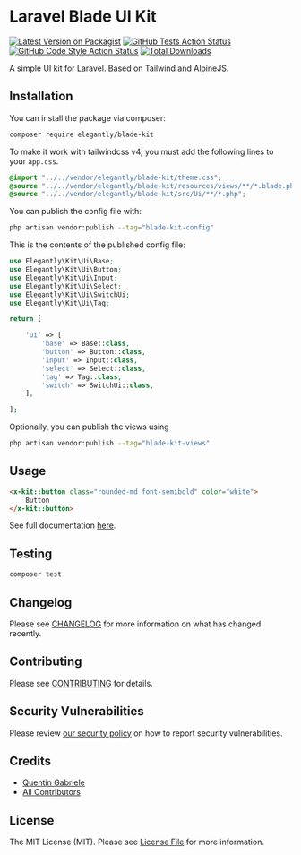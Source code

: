 # Laravel Blade UI Kit

[![Latest Version on Packagist](https://img.shields.io/packagist/v/elegantly/blade-kit.svg?style=flat-square)](https://packagist.org/packages/elegantly/blade-kit)
[![GitHub Tests Action Status](https://img.shields.io/github/actions/workflow/status/ElegantEngineeringTech/blade-kit/run-tests.yml?branch=main&label=tests&style=flat-square)](https://github.com/ElegantEngineeringTech/blade-kit/actions?query=workflow%3Arun-tests+branch%3Amain)
[![GitHub Code Style Action Status](https://img.shields.io/github/actions/workflow/status/ElegantEngineeringTech/blade-kit/fix-php-code-style-issues.yml?branch=main&label=code%20style&style=flat-square)](https://github.com/ElegantEngineeringTech/blade-kit/actions?query=workflow%3A"Fix+PHP+code+style+issues"+branch%3Amain)
[![Total Downloads](https://img.shields.io/packagist/dt/elegantly/blade-kit.svg?style=flat-square)](https://packagist.org/packages/elegantly/blade-kit)

A simple UI kit for Laravel. Based on Tailwind and AlpineJS.

## Installation

You can install the package via composer:

```bash
composer require elegantly/blade-kit
```

To make it work with tailwindcss v4, you must add the following lines to your `app.css`.

```css
@import "../../vendor/elegantly/blade-kit/theme.css";
@source "../../vendor/elegantly/blade-kit/resources/views/**/*.blade.php";
@source "../../vendor/elegantly/blade-kit/src/Ui/**/*.php";
```

You can publish the config file with:

```bash
php artisan vendor:publish --tag="blade-kit-config"
```

This is the contents of the published config file:

```php
use Elegantly\Kit\Ui\Base;
use Elegantly\Kit\Ui\Button;
use Elegantly\Kit\Ui\Input;
use Elegantly\Kit\Ui\Select;
use Elegantly\Kit\Ui\SwitchUi;
use Elegantly\Kit\Ui\Tag;

return [

    'ui' => [
        'base' => Base::class,
        'button' => Button::class,
        'input' => Input::class,
        'select' => Select::class,
        'tag' => Tag::class,
        'switch' => SwitchUi::class,
    ],

];
```

Optionally, you can publish the views using

```bash
php artisan vendor:publish --tag="blade-kit-views"
```

## Usage

```html
<x-kit::button class="rounded-md font-semibold" color="white">
    Button
</x-kit::button>
```

See full documentation [here](https://elegantly.dev/blade-kit#buttons).

## Testing

```bash
composer test
```

## Changelog

Please see [CHANGELOG](CHANGELOG.md) for more information on what has changed recently.

## Contributing

Please see [CONTRIBUTING](CONTRIBUTING.md) for details.

## Security Vulnerabilities

Please review [our security policy](../../security/policy) on how to report security vulnerabilities.

## Credits

-   [Quentin Gabriele](https://github.com/QuentinGab)
-   [All Contributors](../../contributors)

## License

The MIT License (MIT). Please see [License File](LICENSE.md) for more information.

